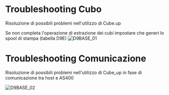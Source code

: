 # Troubleshooting Cubo
Risoluzione di possibili problemi nell'utilizzo di Cube.up

Se non completa l'operazione di estrazione dei cubi impostare che generi lo spool di stampa (tabella D9E)
![D9BASE_01](http://localhost:3000/immagini/D9BASE_TBS/D9BASE_01.png)
# Troubleshooting Comunicazione
Risoluzione di possibili problemi nell'utilizzo di Cube_up in fase di comunicazione tra host e AS400

![D9BASE_02](http://localhost:3000/immagini/D9BASE_TBS/D9BASE_02.png)